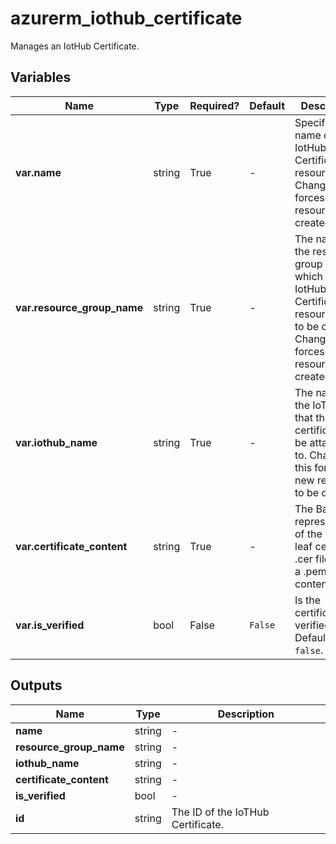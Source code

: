 # azurerm_iothub_certificate

Manages an IotHub Certificate.

## Variables

| Name | Type | Required? |  Default  |  Description |
| ---- | ---- | --------- |  ----------- | ----------- |
| **var.name** | string | True | -  |  Specifies the name of the IotHub Certificate resource. Changing this forces a new resource to be created. | 
| **var.resource_group_name** | string | True | -  |  The name of the resource group under which the IotHub Certificate resource has to be created. Changing this forces a new resource to be created. | 
| **var.iothub_name** | string | True | -  |  The name of the IoTHub that this certificate will be attached to. Changing this forces a new resource to be created. | 
| **var.certificate_content** | string | True | -  |  The Base-64 representation of the X509 leaf certificate .cer file or just a .pem file content. | 
| **var.is_verified** | bool | False | `False`  |  Is the certificate verified? Defaults to `false`. | 



## Outputs

| Name | Type | Description |
| ---- | ---- | --------- | 
| **name** | string  | - | 
| **resource_group_name** | string  | - | 
| **iothub_name** | string  | - | 
| **certificate_content** | string  | - | 
| **is_verified** | bool  | - | 
| **id** | string  | The ID of the IoTHub Certificate. | 